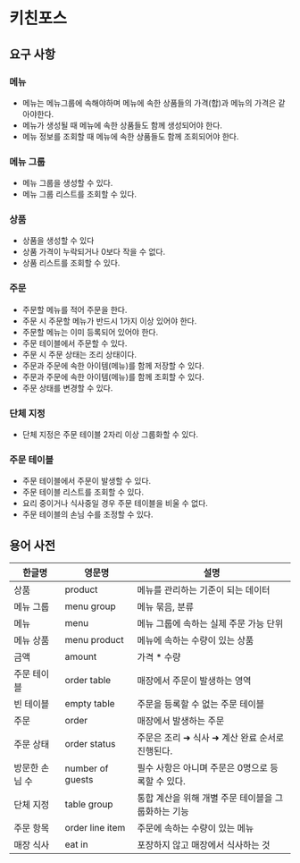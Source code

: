 # 키친포스

## 요구 사항  
### 메뉴  
- 메뉴는 메뉴그룹에 속해야하며 메뉴에 속한 상품들의 가격(합)과 메뉴의 가격은 같아야한다.  
- 메뉴가 생성될 때 메뉴에 속한 상품들도 함께 생성되어야 한다.
- 메뉴 정보를 조회할 때 메뉴에 속한 상품들도 함께 조회되어야 한다.


### 메뉴 그룹
 - 메뉴 그룹을 생성할 수 있다.
 - 메뉴 그룹 리스트를 조회할 수 있다.


### 상품
 - 상품을 생성할 수 있다
 - 상품 가격이 누락되거나 0보다 작을 수 없다.
 - 상품 리스트를 조회할 수 있다.


### 주문
 - 주문할 메뉴를 적어 주문을 한다.
 - 주문 시 주문할 메뉴가 반드시 1가지 이상 있어야 한다.
 - 주문할 메뉴는 이미 등록되어 있어야 한다.
 - 주문 테이블에서 주문할 수 있다.
 - 주문 시 주문 상태는 조리 상태이다.
 - 주문과 주문에 속한 아이템(메뉴)를 함께 저장할 수 있다.
 - 주문과 주문에 속한 아이템(메뉴)를 함께 조회할 수 있다.
 - 주문 상태를 변경할 수 있다.


### 단체 지정
 - 단체 지정은 주문 테이블 2자리 이상 그룹화할 수 있다.


### 주문 테이블
 - 주문 테이블에서 주문이 발생할 수 있다.
 - 주문 테이블 리스트를 조회할 수 있다.
 - 요리 중이거나 식사중일 경우 주문 테이블을 비울 수 없다.
 - 주문 테이블의 손님 수를 조정할 수 있다.

## 용어 사전

| 한글명 | 영문명 | 설명 |
| --- | --- | --- |
| 상품 | product | 메뉴를 관리하는 기준이 되는 데이터 |
| 메뉴 그룹 | menu group | 메뉴 묶음, 분류 |
| 메뉴 | menu | 메뉴 그룹에 속하는 실제 주문 가능 단위 |
| 메뉴 상품 | menu product | 메뉴에 속하는 수량이 있는 상품 |
| 금액 | amount | 가격 * 수량 |
| 주문 테이블 | order table | 매장에서 주문이 발생하는 영역 |
| 빈 테이블 | empty table | 주문을 등록할 수 없는 주문 테이블 |
| 주문 | order | 매장에서 발생하는 주문 |
| 주문 상태 | order status | 주문은 조리 ➜ 식사 ➜ 계산 완료 순서로 진행된다. |
| 방문한 손님 수 | number of guests | 필수 사항은 아니며 주문은 0명으로 등록할 수 있다. |
| 단체 지정 | table group | 통합 계산을 위해 개별 주문 테이블을 그룹화하는 기능 |
| 주문 항목 | order line item | 주문에 속하는 수량이 있는 메뉴 |
| 매장 식사 | eat in | 포장하지 않고 매장에서 식사하는 것 |
